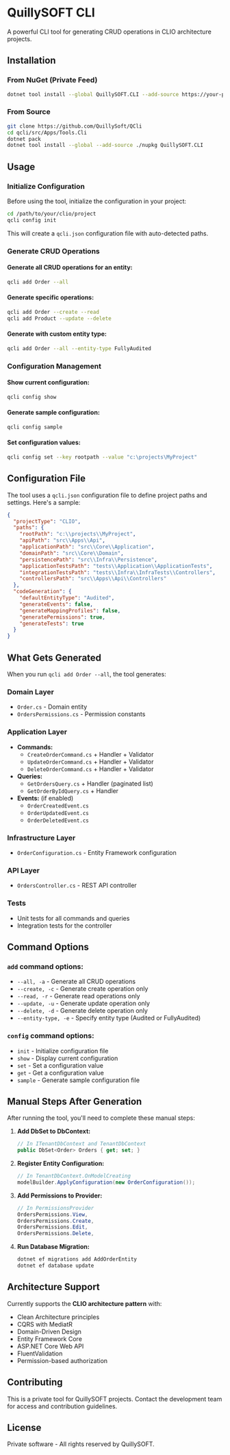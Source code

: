 # QuillySOFT CLI

A powerful CLI tool for generating CRUD operations in CLIO architecture projects.

## Installation

### From NuGet (Private Feed)
```bash
dotnet tool install --global QuillySOFT.CLI --add-source https://your-private-nuget-feed.com/v3/index.json
```

### From Source
```bash
git clone https://github.com/QuillySoft/QCli
cd qcli/src/Apps/Tools.Cli
dotnet pack
dotnet tool install --global --add-source ./nupkg QuillySOFT.CLI
```

## Usage

### Initialize Configuration
Before using the tool, initialize the configuration in your project:

```bash
cd /path/to/your/clio/project
qcli config init
```

This will create a `qcli.json` configuration file with auto-detected paths.

### Generate CRUD Operations

#### Generate all CRUD operations for an entity:
```bash
qcli add Order --all
```

#### Generate specific operations:
```bash
qcli add Order --create --read
qcli add Product --update --delete
```

#### Generate with custom entity type:
```bash
qcli add Order --all --entity-type FullyAudited
```

### Configuration Management

#### Show current configuration:
```bash
qcli config show
```

#### Generate sample configuration:
```bash
qcli config sample
```

#### Set configuration values:
```bash
qcli config set --key rootpath --value "c:\projects\MyProject"
```

## Configuration File

The tool uses a `qcli.json` configuration file to define project paths and settings. Here's a sample:

```json
{
  "projectType": "CLIO",
  "paths": {
    "rootPath": "c:\\projects\\MyProject",
    "apiPath": "src\\Apps\\Api",
    "applicationPath": "src\\Core\\Application",
    "domainPath": "src\\Core\\Domain",
    "persistencePath": "src\\Infra\\Persistence",
    "applicationTestsPath": "tests\\Application\\ApplicationTests",
    "integrationTestsPath": "tests\\Infra\\InfraTests\\Controllers",
    "controllersPath": "src\\Apps\\Api\\Controllers"
  },
  "codeGeneration": {
    "defaultEntityType": "Audited",
    "generateEvents": false,
    "generateMappingProfiles": false,
    "generatePermissions": true,
    "generateTests": true
  }
}
```

## What Gets Generated

When you run `qcli add Order --all`, the tool generates:

### Domain Layer
- `Order.cs` - Domain entity
- `OrdersPermissions.cs` - Permission constants

### Application Layer
- **Commands:**
  - `CreateOrderCommand.cs` + Handler + Validator
  - `UpdateOrderCommand.cs` + Handler + Validator
  - `DeleteOrderCommand.cs` + Handler + Validator
- **Queries:**
  - `GetOrdersQuery.cs` + Handler (paginated list)
  - `GetOrderByIdQuery.cs` + Handler
- **Events:** (if enabled)
  - `OrderCreatedEvent.cs`
  - `OrderUpdatedEvent.cs`
  - `OrderDeletedEvent.cs`

### Infrastructure Layer
- `OrderConfiguration.cs` - Entity Framework configuration

### API Layer
- `OrdersController.cs` - REST API controller

### Tests
- Unit tests for all commands and queries
- Integration tests for the controller

## Command Options

### `add` command options:
- `--all, -a` - Generate all CRUD operations
- `--create, -c` - Generate create operation only
- `--read, -r` - Generate read operations only
- `--update, -u` - Generate update operation only
- `--delete, -d` - Generate delete operation only
- `--entity-type, -e` - Specify entity type (Audited or FullyAudited)

### `config` command options:
- `init` - Initialize configuration file
- `show` - Display current configuration
- `set` - Set a configuration value
- `get` - Get a configuration value
- `sample` - Generate sample configuration file

## Manual Steps After Generation

After running the tool, you'll need to complete these manual steps:

1. **Add DbSet to DbContext:**
   ```csharp
   // In ITenantDbContext and TenantDbContext
   public DbSet<Order> Orders { get; set; }
   ```

2. **Register Entity Configuration:**
   ```csharp
   // In TenantDbContext.OnModelCreating
   modelBuilder.ApplyConfiguration(new OrderConfiguration());
   ```

3. **Add Permissions to Provider:**
   ```csharp
   // In PermissionsProvider
   OrdersPermissions.View,
   OrdersPermissions.Create,
   OrdersPermissions.Edit,
   OrdersPermissions.Delete,
   ```

4. **Run Database Migration:**
   ```bash
   dotnet ef migrations add AddOrderEntity
   dotnet ef database update
   ```

## Architecture Support

Currently supports the **CLIO architecture pattern** with:
- Clean Architecture principles
- CQRS with MediatR
- Domain-Driven Design
- Entity Framework Core
- ASP.NET Core Web API
- FluentValidation
- Permission-based authorization

## Contributing

This is a private tool for QuillySOFT projects. Contact the development team for access and contribution guidelines.

## License

Private software - All rights reserved by QuillySOFT.

